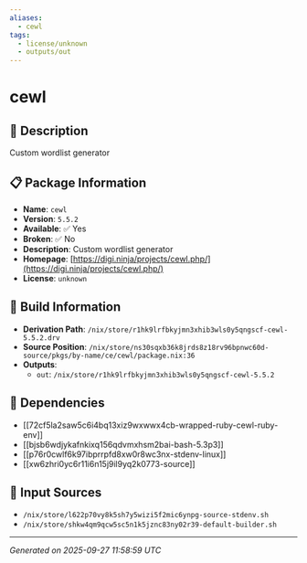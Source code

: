 ```yaml
---
aliases:
  - cewl
tags:
  - license/unknown
  - outputs/out
---
```


# cewl

## 📝 Description

Custom wordlist generator

## 📋 Package Information

- **Name**: `cewl`
- **Version**: `5.5.2`
- **Available**: ✅ Yes
- **Broken**: ✅ No
- **Description**: Custom wordlist generator
- **Homepage**: [https://digi.ninja/projects/cewl.php/](https://digi.ninja/projects/cewl.php/)
- **License**: `unknown`

## 🔧 Build Information

- **Derivation Path**: `/nix/store/r1hk9lrfbkyjmn3xhib3wls0y5qngscf-cewl-5.5.2.drv`
- **Source Position**: `/nix/store/ns30sqxb36k8jrds8z18rv96bpnwc60d-source/pkgs/by-name/ce/cewl/package.nix:36`
- **Outputs**:
  - `out`:  `/nix/store/r1hk9lrfbkyjmn3xhib3wls0y5qngscf-cewl-5.5.2`

## 🔗 Dependencies

- [[72cf5la2saw5c6i4bq13xiz9wxwwx4cb-wrapped-ruby-cewl-ruby-env]]
- [[bjsb6wdjykafnkixq156qdvmxhsm2bai-bash-5.3p3]]
- [[p76r0cwlf6k97ibprrpfd8xw0r8wc3nx-stdenv-linux]]
- [[xw6zhri0yc6r11i6n15j9il9yq2k0773-source]]

## 📁 Input Sources

- `/nix/store/l622p70vy8k5sh7y5wizi5f2mic6ynpg-source-stdenv.sh`
- `/nix/store/shkw4qm9qcw5sc5n1k5jznc83ny02r39-default-builder.sh`

---
*Generated on 2025-09-27 11:58:59 UTC*
